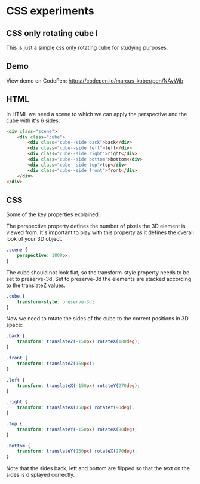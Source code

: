 # CSS experiments

## CSS only rotating cube I

This is just a simple css only rotating cube for studying purposes.

## Demo

View demo on CodePen: https://codepen.io/marcus_kober/pen/NAvWjb

## HTML

In HTML we need a scene to which we can apply the perspective and the cube with it's 6 sides:

```html
<div class="scene">
    <div class="cube">
        <div class="cube--side back">back</div>
        <div class="cube--side left">left</div>
        <div class="cube--side right">right</div>
        <div class="cube--side bottom">bottom</div>
        <div class="cube--side top">top</div>
        <div class="cube--side front">front</div>
    </div>
</div>
```

## CSS

Some of the key properties explained.

The perspective property defines the number of pixels the 3D element is viewed from. It's important to play with this property as it defines the overall look of your 3D object.

```css
.scene {
    perspective: 1800px;
}
```

The cube should not look flat, so the transform-style property needs to be set to preserve-3d. Set to preserve-3d the elements are stacked according to the translateZ values.

```css
.cube {
    transform-style: preserve-3d;
}
```

Now we need to rotate the sides of the cube to the correct positions in 3D space:

```css
.back {
    transform: translateZ(-150px) rotateX(180deg);
}

.front {
    transform: translateZ(150px);
}

.left {
    transform: translateX(-150px) rotateY(270deg);
}

.right {
    transform: translateX(150px) rotateY(90deg);
}

.top {
    transform: translateY(-150px) rotateX(90deg);
}

.bottom {
    transform: translateY(150px) rotateX(270deg);
}
```

Note that the sides back, left and bottom are flipped so that the text on the sides is displayed correctly.